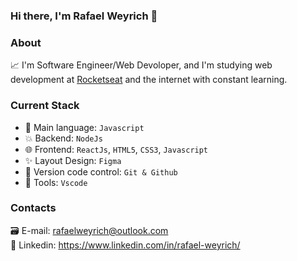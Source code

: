 ### Hi there, I'm Rafael Weyrich  👋

### About
📈 I'm Software Engineer/Web Devoloper, and I'm studying web development at [Rocketseat](https://www.rocketseat.com.br/) and the internet with constant learning.

### Current Stack
- 🚀 Main language: `Javascript`
- 💥 Backend: `NodeJs`
- 🌐 Frontend: `ReactJs`, `HTML5`, `CSS3`, `Javascript`
- ✨ Layout Design: `Figma`
- 🎉 Version code control: `Git & Github`
- 🔧 Tools: `Vscode`

### Contacts
🗃️ E-mail: rafaelweyrich@outlook.com	
👔 Linkedin: https://www.linkedin.com/in/rafael-weyrich/
